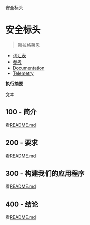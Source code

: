 安全标头

# 安全标头

> 斯拉格莱恩

-   [词汇表](./GLOSSARY.md)
-   [参考](./REFERENCES.md)
-   [Documentation](./DOCUMENTATION.md)
-   [Telemetry](./TELEMETRY.md)

**执行摘要**

文本

## 100 - 简介

看[README.md](./100/README.md)

## 200 - 要求

看[README.md](./200/README.md)

## 300 - 构建我们的应用程序

看[README.md](./300/README.md)

## 400 - 结论

看[README.md](./400/README.md)

